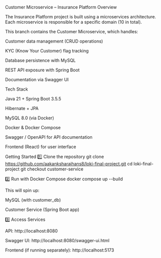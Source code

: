Customer Microservice – Insurance Platform
 Overview

The Insurance Platform project is built using a microservices architecture.
Each microservice is responsible for a specific domain (10 in total).

This branch contains the Customer Microservice, which handles:

Customer data management (CRUD operations)

KYC (Know Your Customer) flag tracking

Database persistence with MySQL

REST API exposure with Spring Boot

Documentation via Swagger UI

 Tech Stack

Java 21 + Spring Boot 3.5.5

Hibernate + JPA

MySQL 8.0 (via Docker)

Docker & Docker Compose

Swagger / OpenAPI for API documentation

Frontend (React) for user interface

 Getting Started
1️⃣ Clone the repository
git clone https://github.com/aakanksharajhans8/loki-final-project.git
cd loki-final-project
git checkout customer-service

2️⃣ Run with Docker Compose
docker compose up --build


This will spin up:

MySQL (with customer_db)

Customer Service (Spring Boot app)

3️⃣ Access Services

API: http://localhost:8080

Swagger UI: http://localhost:8080/swagger-ui.html

Frontend (if running separately): http://localhost:5173
